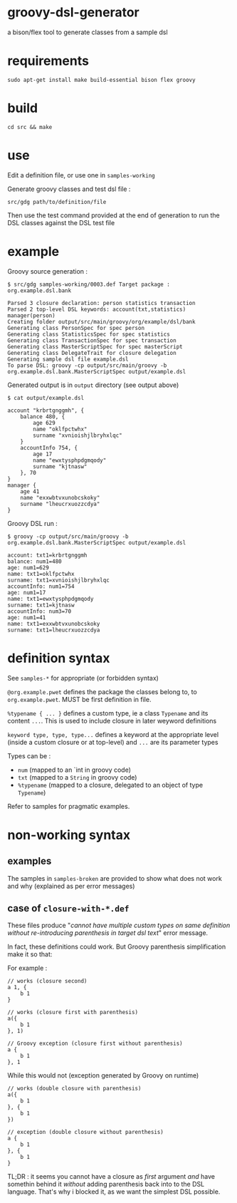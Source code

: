 # groovy-dsl-generator

a bison/flex tool to generate classes from a sample dsl

# requirements

    sudo apt-get install make build-essential bison flex groovy

# build

    cd src && make

# use

Edit a definition file, or use one in `samples-working`

Generate groovy classes and test dsl file :

    src/gdg path/to/definition/file

Then use the test command provided at the end of generation to run the DSL classes against the DSL test file

# example

Groovy source generation :

    $ src/gdg samples-working/0003.def Target package : org.example.dsl.bank

    Parsed 3 closure declaration: person statistics transaction
    Parsed 2 top-level DSL keywords: account(txt,statistics) manager(person)
    Creating folder output/src/main/groovy/org/example/dsl/bank
    Generating class PersonSpec for spec person
    Generating class StatisticsSpec for spec statistics
    Generating class TransactionSpec for spec transaction
    Generating class MasterScriptSpec for spec masterScript
    Generating class DelegateTrait for closure delegation
    Generating sample dsl file example.dsl
    To parse DSL: groovy -cp output/src/main/groovy -b org.example.dsl.bank.MasterScriptSpec output/example.dsl

Generated output is in `output` directory (see output above)

    $ cat output/example.dsl

    account "krbrtgnggmh", {
        balance 480, {
            age 629
            name "oklfpctwhx"
            surname "xvnioishjlbryhxlqc"
        }
        accountInfo 754, {
            age 17
            name "ewxtysphpdgmqody"
            surname "kjtnasw"
        }, 70
    }
    manager {
        age 41
        name "exxwbtvxunobcskoky"
        surname "lheucrxuozzcdya"
    }

Groovy DSL run :

    $ groovy -cp output/src/main/groovy -b org.example.dsl.bank.MasterScriptSpec output/example.dsl

    account: txt1=krbrtgnggmh
    balance: num1=480
    age: num1=629
    name: txt1=oklfpctwhx
    surname: txt1=xvnioishjlbryhxlqc
    accountInfo: num1=754
    age: num1=17
    name: txt1=ewxtysphpdgmqody
    surname: txt1=kjtnasw
    accountInfo: num3=70
    age: num1=41
    name: txt1=exxwbtvxunobcskoky
    surname: txt1=lheucrxuozzcdya

# definition syntax

See `samples-*` for appropriate (or forbidden syntax)

`@org.example.pwet` defines the package the classes belong to, to `org.example.pwet`. MUST be first definition in file.

`%typename { ... }` defines a custom type, ie a class `Typename` and its content `...`. This is used to include closure in later weyword definitions

`keyword type, type, type...` defines a keyword at the appropriate level (inside a custom closure or at top-level) and `...` are its parameter types

Types can be :

- `num` (mapped to an `int in groovy code)
- `txt` (mapped to a `String` in groovy code)
- `%typename` (mapped to a closure, delegated to an object of type `Typename`)

Refer to samples for pragmatic examples.

# non-working syntax

## examples

The samples in `samples-broken` are provided to show what does not work and why (explained as per error messages)

## case of `closure-with-*.def`

These files produce "_cannot have multiple custom types on same definition without re-introducing parenthesis in target dsl text_" error message.

In fact, these definitions could work. But Groovy parenthesis simplification make it so that:

For example :

    // works (closure second)
    a 1, {
        b 1
    }

    // works (closure first with parenthesis)
    a({
        b 1
    }, 1)

    // Groovy exception (closure first without parenthesis)
    a {
        b 1
    }, 1


While this would not (exception generated by Groovy on runtime)

    // works (double closure with parenthesis)
    a({
        b 1
    }, {
        b 1
    })

    // exception (double closure without parenthesis)
    a {
        b 1
    }, {
        b 1
    }

TL;DR : it seems you cannot have a closure as *first* argument *and* have somethin behind it *without* adding parenthesis back into to the DSL language. That's why i blocked it, as we want the simplest DSL possible.
